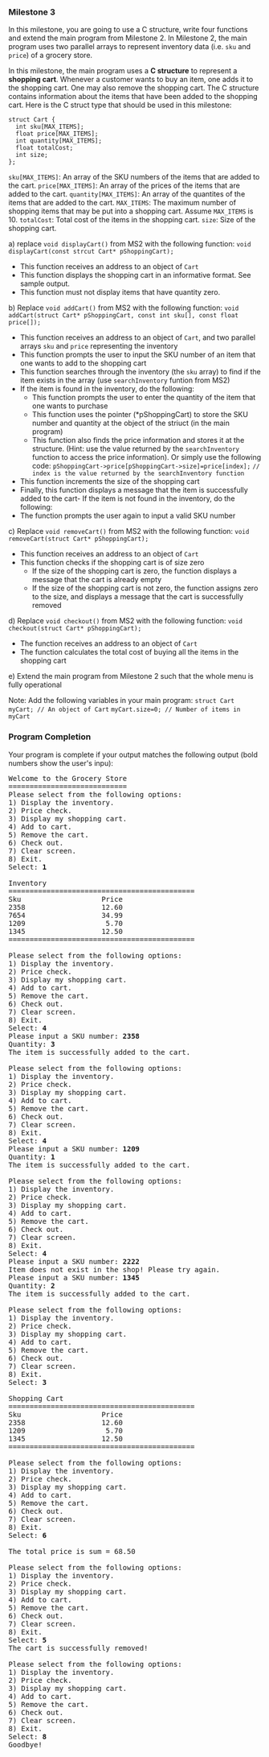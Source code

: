 ### Milestone 3

In this milestone, you are going to use a C structure, write four functions and extend the main program from Milestone 2. In Milestone 2, the main program uses two parallel arrays to represent inventory data (i.e. `sku` and `price`) of a grocery store.

In this milestone, the main program uses a **C structure** to represent a **shopping cart**. Whenever a customer wants to buy an item, one adds it to the shopping cart. One may also remove the shopping cart. The C structure contains information about the items that have been added to the shopping cart. Here is the C struct type that should be used in this milestone:

```
struct Cart {
  int sku[MAX_ITEMS];
  float price[MAX_ITEMS];
  int quantity[MAX_ITEMS];
  float totalCost;
  int size;
};
```

`sku[MAX_ITEMS]`: An array of the SKU numbers of the items that are added to the cart.
`price[MAX_ITEMS]`: An array of the prices of the items that are added to the cart.
`quantity[MAX_ITEMS]`: An array of the quantites of the items that are added to the cart.
`MAX_ITEMS`: The maximum number of shopping items that may be put into a shopping cart. Assume `MAX_ITEMS` is 10.
`totalCost`: Total cost of the items in the shopping cart.
`size`: Size of the shopping cart.

a) replace `void displayCart()` from MS2 with the following function:
`void displayCart(const strcut Cart* pShoppingCart);`

- This function receives an address to an object of `Cart`
- This function displays the shopping cart in an informative format. See sample output.
- This function must not display items that have quantity zero.

b) Replace `void addCart()` from MS2 with the following function:
`void addCart(struct Cart* pShoppingCart, const int sku[], const float price[]);`
- This function receives an address to an object of `Cart`, and two parallel arrays `sku` and `price` representing the inventory
- This function prompts the user to input the SKU number of an item that one wants to add to the shopping cart
- This function searches through the inventory (the `sku` array) to find if the item exists in the array (use `searchInventory` funtion from MS2)
- If the item is found in the inventory, do the following:
  - This function prompts the user to enter the quantity of the item that one wants to purchase
  - This function uses the pointer (\*pShoppingCart) to store the SKU number and quantity at the object of the striuct (in the main program)
  - This function also finds the price information and stores it at the structure. (Hint: use the value returned by the `searchInventory` function to access the price information). Or simply use the following code:
 `pShoppingCart->price[pShoppingCart->size]=price[index];`
 `// index is the value returned by the searchInventory function`
 - This function increments the size of the shopping cart
 - Finally, this function displays a message that the item is successfully added to the cart- If the item is not found in the inventory, do the following:
  - The function prompts the user again to input a valid SKU number
  
c) Replace `void removeCart()` from MS2 with the following function:
`void removeCart(struct Cart* pShoppingCart);`
- This function receives an address to an object of `Cart`
- This function checks if the shopping cart is of size zero
  - If the size of the shopping cart is zero, the function displays a message that the cart is already empty
  - If the size of the shopping cart is not zero, the function assigns zero to the size, and displays a message that the cart is successfully removed
  
d) Replace `void checkout()` from MS2 with the following function:
`void checkout(struct Cart* pShoppingCart);`

- The function receives an address to an object of `Cart`
- The function calculates the total cost of buying all the items in the shopping cart

e) Extend the main program from Milestone 2 such that the whole menu is fully operational

Note: Add the following variables in your main program:
`struct Cart myCart; // An object of Cart`
`myCart.size=0; // Number of items in myCart`

### Program Completion

Your program is complete if your output matches the following output (bold numbers show the user's inpu):

<pre>
Welcome to the Grocery Store
============================
Please select from the following options:
1) Display the inventory.
2) Price check.
3) Display my shopping cart.
4) Add to cart.
5) Remove the cart.
6) Check out.
7) Clear screen.
8) Exit.
Select: <b>1</b>

Inventory
============================================
Sku                   Price
2358                  12.60
7654                  34.99
1209                   5.70      
1345                  12.50
============================================

Please select from the following options:
1) Display the inventory.
2) Price check.
3) Display my shopping cart.
4) Add to cart.
5) Remove the cart.
6) Check out.
7) Clear screen.
8) Exit.
Select: <b>4</b>
Please input a SKU number: <b>2358</b>
Quantity: <b>3</b>
The item is successfully added to the cart.

Please select from the following options:
1) Display the inventory.
2) Price check.
3) Display my shopping cart.
4) Add to cart.
5) Remove the cart.
6) Check out.
7) Clear screen.
8) Exit.
Select: <b>4</b>
Please input a SKU number: <b>1209</b>
Quantity: <b>1</b>
The item is successfully added to the cart.

Please select from the following options:
1) Display the inventory.
2) Price check.
3) Display my shopping cart.
4) Add to cart.
5) Remove the cart.
6) Check out.
7) Clear screen.
8) Exit.
Select: <b>4</b>
Please input a SKU number: <b>2222</b>
Item does not exist in the shop! Please try again.
Please input a SKU number: <b>1345</b>
Quantity: <b>2</b>
The item is successfully added to the cart.

Please select from the following options:
1) Display the inventory.
2) Price check.
3) Display my shopping cart.
4) Add to cart.
5) Remove the cart.
6) Check out.
7) Clear screen.
8) Exit.
Select: <b>3</b>

Shopping Cart
============================================
Sku                   Price
2358                  12.60
1209                   5.70      
1345                  12.50
============================================

Please select from the following options:
1) Display the inventory.
2) Price check.
3) Display my shopping cart.
4) Add to cart.
5) Remove the cart.
6) Check out.
7) Clear screen.
8) Exit.
Select: <b>6</b>

The total price is sum = 68.50

Please select from the following options:
1) Display the inventory.
2) Price check.
3) Display my shopping cart.
4) Add to cart.
5) Remove the cart.
6) Check out.
7) Clear screen.
8) Exit.
Select: <b>5</b>
The cart is successfully removed!

Please select from the following options:
1) Display the inventory.
2) Price check.
3) Display my shopping cart.
4) Add to cart.
5) Remove the cart.
6) Check out.
7) Clear screen.
8) Exit.
Select: <b>8</b>
Goodbye!
</pre>

